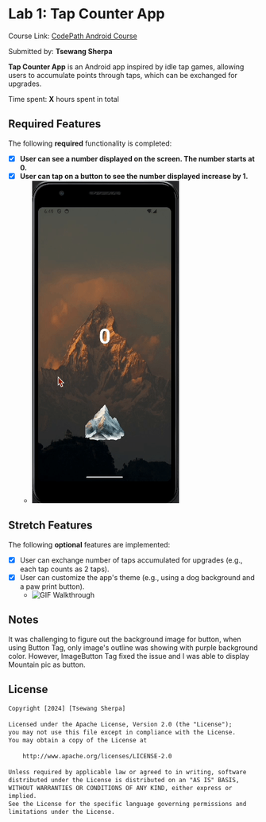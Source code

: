 # Lab 1: Tap Counter App

Course Link: [CodePath Android Course](https://courses.codepath.org/courses/and102/unit/1#!labs)

Submitted by: **Tsewang Sherpa** <!-- Replace 'Your Name Here' with your actual name -->

**Tap Counter App** is an Android app inspired by idle tap games, allowing users to accumulate points through taps, which can be exchanged for upgrades.

Time spent: **X** hours spent in total <!-- Replace 'X' with the number of hours you spent on this project -->

## Required Features

The following **required** functionality is completed:

- [X] **User can see a number displayed on the screen. The number starts at 0.**
- [X] **User can tap on a button to see the number displayed increase by 1.**
    - <img src='./First.gif' title='GIF Walkthrough' width='' alt='GIF Walkthrough' />

## Stretch Features

The following **optional** features are implemented:

- [X] User can exchange number of taps accumulated for upgrades (e.g., each tap counts as 2 taps).
- [X] User can customize the app's theme (e.g., using a dog background and a paw print button). 
   - <img src='./Upgrade.gif' title='GIF Walkthrough' width='' alt='GIF Walkthrough' />

## Notes

It was challenging to figure out the background image for button, when using Button Tag, only image's outline was showing with purple background color. However, ImageButton Tag fixed the issue and I was able to display Mountain pic as button. <!-- Replace this with your specific challenges and experiences -->

## License

    Copyright [2024] [Tsewang Sherpa]

    Licensed under the Apache License, Version 2.0 (the "License");
    you may not use this file except in compliance with the License.
    You may obtain a copy of the License at

        http://www.apache.org/licenses/LICENSE-2.0

    Unless required by applicable law or agreed to in writing, software
    distributed under the License is distributed on an "AS IS" BASIS,
    WITHOUT WARRANTIES OR CONDITIONS OF ANY KIND, either express or implied.
    See the License for the specific language governing permissions and
    limitations under the License.

